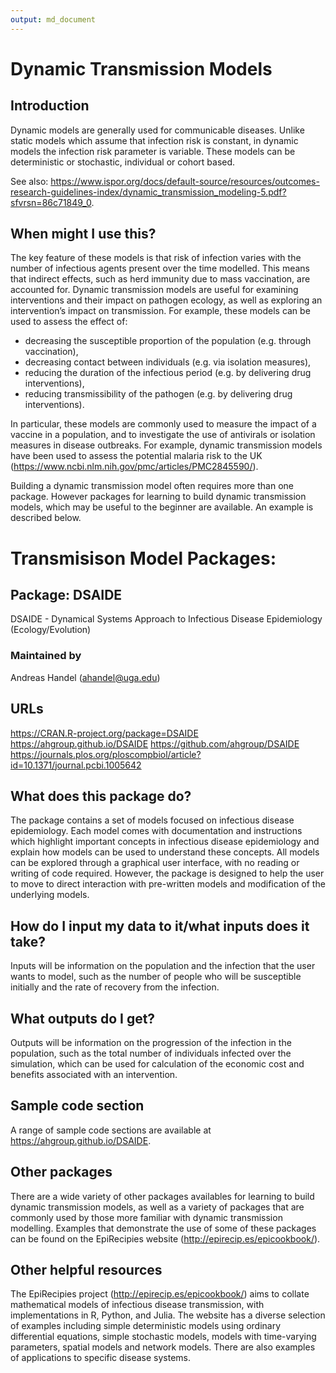 ```yaml
---
output: md_document
---
```


# Dynamic Transmission Models

## Introduction
Dynamic models are generally used for communicable diseases. Unlike static models which assume that infection risk is constant, in dynamic models the infection risk parameter is variable. These models can be deterministic or stochastic, individual or cohort based. 

See also: https://www.ispor.org/docs/default-source/resources/outcomes-research-guidelines-index/dynamic_transmission_modeling-5.pdf?sfvrsn=86c71849_0.


## When might I use this?
The key feature of these models is that risk of infection varies with the number of infectious agents present over the time modelled. 
This means that indirect effects, such as herd immunity due to mass vaccination, are accounted for.
Dynamic transmission models are useful for examining interventions and their impact on pathogen ecology, as well as exploring an intervention’s impact on transmission. For example, these models can be used to assess the effect of:
* decreasing the susceptible proportion of the population (e.g. through vaccination),
* decreasing contact between individuals (e.g. via isolation measures),
* reducing the duration of the infectious period  (e.g. by delivering drug interventions),
* reducing transmissibility of the pathogen (e.g. by delivering drug interventions).

In particular, these models are commonly used to measure the impact of a vaccine in a population, and to investigate the use of antivirals or isolation measures in disease outbreaks.
For example, dynamic transmission models have been used to assess the potential malaria risk to the UK (https://www.ncbi.nlm.nih.gov/pmc/articles/PMC2845590/). 

Building a dynamic transmission model often requires more than one package. However packages for learning to build dynamic transmission models, which may be useful to the beginner are available. An example is described below. 


# Transmisison Model Packages:

## Package: DSAIDE
DSAIDE - Dynamical Systems Approach to Infectious Disease Epidemiology (Ecology/Evolution)

### Maintained by
Andreas Handel (ahandel@uga.edu)

## URLs
https://CRAN.R-project.org/package=DSAIDE 
https://ahgroup.github.io/DSAIDE
https://github.com/ahgroup/DSAIDE
https://journals.plos.org/ploscompbiol/article?id=10.1371/journal.pcbi.1005642

## What does this package do?
The package contains a set of models focused on infectious disease epidemiology. Each model comes with documentation and instructions which highlight important concepts in infectious disease epidemiology and explain how models can be used to understand these concepts. 
All models can be explored through a graphical user interface, with no reading or writing of code required. However, the package is designed to help the user to move to direct interaction with pre-written models and modification of the underlying models.

## How do I input my data to it/what inputs does it take?
Inputs will be information on the population and the infection that the user wants to model, such as the number of people who will be susceptible initially and the rate of recovery from the infection.

## What outputs do I get?
Outputs will be information on the progression of the infection in the population, such as the total number of individuals infected over the simulation, which can be used for calculation of the economic cost and benefits associated with an intervention.

## Sample code section
A range of sample code sections are available at https://ahgroup.github.io/DSAIDE.

## Other packages
There are a wide variety of other packages availables for learning to build dynamic transmission models, as well as a variety of packages that are commonly used by those more familiar with dynamic transmission modelling. Examples that demonstrate the use of some of these packages can be found on the EpiRecipies website (http://epirecip.es/epicookbook/).

## Other helpful resources
The EpiRecipies project (http://epirecip.es/epicookbook/) aims to collate mathematical models of infectious disease transmission, with implementations in R, Python, and Julia. The website has a diverse selection of examples including simple deterministic models using ordinary differential equations, simple stochastic models, models with time-varying parameters, spatial models and network models. There are also examples of applications to specific disease systems.
